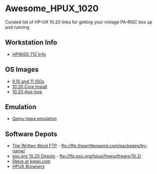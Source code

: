 # Awesome_HPUX_1020
Curated list of HP-UX 10.20 links for getting your vintage PA-RISC box up and running

## Workstation Info
- [HP9000 712 Info](https://www.openpa.net/systems/hp-9000_712.html)

## OS Images
- [9,10 and 11 ISOs](https://gopherproxy.meulie.net/xepb.org/1/unix/hpux/)
- [10.20 Core Install](https://archive.org/details/HPUX10.20InstallCoreOSForHP9000Series700December1999B378210456)
- [10.20 App Isos](https://archive.org/details/HPUX10.20ApplicationSoftwareForHP9000Series700December2001Disc3B378210521)

## Emulation
- [Qemu hppa emulation](https://astr0baby.wordpress.com/2019/04/28/running-hp-ux-11-11-on-qemu-system-hppa/)

## Software Depots
- [The Written Word FTP](ftp://ftp.thewrittenword.com/packages/by-name/) - ftp://ftp.thewrittenword.com/packages/by-name/
- [eso.org 10.20 Depots](ftp://ftp.eso.org/hpux/freesoftware/10.2/) - ftp://ftp.eso.org/hpux/freesoftware/10.2/
- [Steve at kspei.com](http://ftp.kspei.com/pub/steve/hp/10.20/)
- [HPUX Browsers](https://browsers.evolt.org/?ie/hpux)




